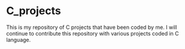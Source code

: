 # C_projects

This is my repository of C projects that have been coded by me. 
I will continue to contribute this repository with various projects coded in C language.
